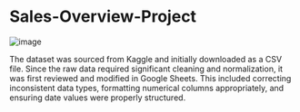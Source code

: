 # Sales-Overview-Project

![image](https://github.com/user-attachments/assets/16fde0f7-3063-4000-80bc-4972887d7254)


The dataset was sourced from Kaggle and initially downloaded as a CSV file. Since the raw data required significant cleaning and normalization, it was first reviewed and modified in Google Sheets. This included correcting inconsistent data types, formatting numerical columns appropriately, and ensuring date values were properly structured.
